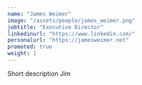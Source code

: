 ```yaml
---
name: "James Weimer"
image: "/assets/people/james_weimer.png"
jobtitle: "Executive Director"
linkedinurl: "https://www.linkedin.com/"
personalurl: "https://jamesweimer.net"
promoted: true
weight: 1
---
```


Short description Jim